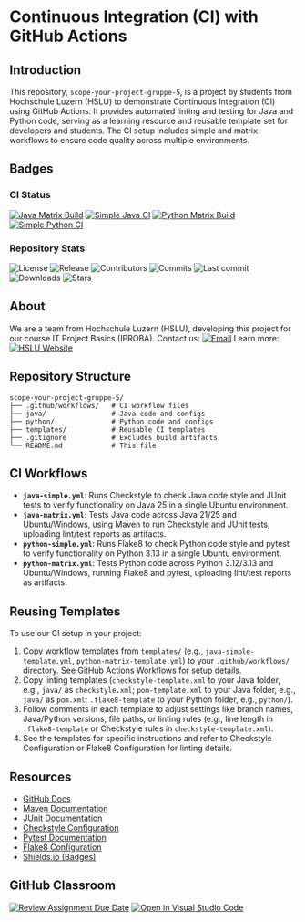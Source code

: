 # Continuous Integration (CI) with GitHub Actions

## Introduction
This repository, `scope-your-project-gruppe-5`, is a project by students from Hochschule Luzern (HSLU) to demonstrate Continuous Integration (CI) using GitHub Actions. It provides automated linting and testing for Java and Python code, serving as a learning resource and reusable template set for developers and students. The CI setup includes simple and matrix workflows to ensure code quality across multiple environments.

## Badges

### CI Status
[![Java Matrix Build](https://github.com/HSLU-Exercise/scope-your-project-gruppe-5/actions/workflows/java-matrix.yml/badge.svg)](https://github.com/HSLU-Exercise/scope-your-project-gruppe-5/actions/workflows/java-matrix.yml) [![Simple Java CI](https://github.com/HSLU-Exercise/scope-your-project-gruppe-5/actions/workflows/java-simple.yml/badge.svg)](https://github.com/HSLU-Exercise/scope-your-project-gruppe-5/actions/workflows/java-simple.yml) [![Python Matrix Build](https://github.com/HSLU-Exercise/scope-your-project-gruppe-5/actions/workflows/python-matrix.yml/badge.svg)](https://github.com/HSLU-Exercise/scope-your-project-gruppe-5/actions/workflows/python-matrix.yml) [![Simple Python CI](https://github.com/HSLU-Exercise/scope-your-project-gruppe-5/actions/workflows/python-simple.yml/badge.svg)](https://github.com/HSLU-Exercise/scope-your-project-gruppe-5/actions/workflows/python-simple.yml)

### Repository Stats
![License](https://img.shields.io/badge/License-MIT-blue?style=plastic&link=https%3A%2F%2Fgithub.com%2FHSLU-Exercise%2Fscope-your-project-gruppe-5%2Fblob%2Fmain%2FLICENSE) ![Release](https://img.shields.io/github/v/release/HSLU-Exercise/scope-your-project-gruppe-5?style=plastic&color=blue&link=https%3A%2F%2Fgithub.com%2FHSLU-Exercise%2Fscope-your-project-gruppe-5%2Freleases) ![Contributors](https://img.shields.io/github/contributors/HSLU-Exercise/scope-your-project-gruppe-5?style=plastic&color=blue&link=https%3A%2F%2Fgithub.com%2FHSLU-Exercise%2Fscope-your-project-gruppe-5%2Fgraphs%2Fcontributors) ![Commits](https://img.shields.io/github/commit-activity/y/HSLU-Exercise/scope-your-project-gruppe-5?style=plastic&color=blue&link=https%3A%2F%2Fgithub.com%2FHSLU-Exercise%2Fscope-your-project-gruppe-5%2Fgraphs%2Fcommit-activity) ![Last commit](https://img.shields.io/github/last-commit/HSLU-Exercise/scope-your-project-gruppe-5?style=plastic&color=blue&link=https%3A%2F%2Fgithub.com%2FHSLU-Exercise%2Fscope-your-project-gruppe-5%2Factivity) ![Downloads](https://img.shields.io/github/downloads/HSLU-Exercise/scope-your-project-gruppe-5/total?style=plastic&color=blue&link=https%3A%2F%2Fgithub.com%2FHSLU-Exercise%2Fscope-your-project-gruppe-5%2Freleases) ![Stars](https://img.shields.io/github/stars/HSLU-Exercise/scope-your-project-gruppe-5?style=plastic&color=blue&link=https%3A%2F%2Fgithub.com%2FHSLU-Exercise%2Fscope-your-project-gruppe-5%2Fstargazers)

## About
We are a team from Hochschule Luzern (HSLU), developing this project for our course IT Project Basics (IPROBA).
Contact us: [![Email](https://img.shields.io/badge/📧-Team%20Email-blue?style=flat&logo=gmail&logoColor=white)](mailto:shayan.guhathasan@stud-hslu.ch,david.redzic@stud.hslu.ch,abdelrahman.mahfouz@stud.hslu.ch,satyen.tripathi@stud.hslu.ch,simon.linggi@stud.hslu.ch)
Learn more: [![HSLU Website](https://img.shields.io/badge/HSLU-Visit%20Website-blue?style=flat&logo=googlechrome&logoColor=white)](https://www.hslu.ch/de-ch/informatik/)

## Repository Structure
```
scope-your-project-gruppe-5/
├── .github/workflows/   # CI workflow files
├── java/                # Java code and configs
├── python/              # Python code and configs
├── templates/           # Reusable CI templates
├── .gitignore           # Excludes build artifacts
└── README.md            # This file
```

## CI Workflows
- **`java-simple.yml`**: Runs Checkstyle to check Java code style and JUnit tests to verify functionality on Java 25 in a single Ubuntu environment.
- **`java-matrix.yml`**: Tests Java code across Java 21/25 and Ubuntu/Windows, using Maven to run Checkstyle and JUnit tests, uploading lint/test reports as artifacts.
- **`python-simple.yml`**: Runs Flake8 to check Python code style and pytest to verify functionality on Python 3.13 in a single Ubuntu environment.
- **`python-matrix.yml`**: Tests Python code across Python 3.12/3.13 and Ubuntu/Windows, running Flake8 and pytest, uploading lint/test reports as artifacts.

## Reusing Templates
To use our CI setup in your project:
1. Copy workflow templates from `templates/` (e.g., `java-simple-template.yml`, `python-matrix-template.yml`) to your `.github/workflows/` directory. See GitHub Actions Workflows for setup details.
2. Copy linting templates (`checkstyle-template.xml` to your Java folder, e.g., `java/` as `checkstyle.xml`; `pom-template.xml` to your Java folder, e.g., `java/` as `pom.xml`; `.flake8-template` to your Python folder, e.g., `python/`).
3. Follow comments in each template to adjust settings like branch names, Java/Python versions, file paths, or linting rules (e.g., line length in `.flake8-template` or Checkstyle rules in `checkstyle-template.xml`).
4. See the templates for specific instructions and refer to Checkstyle Configuration or Flake8 Configuration for linting details.

## Resources
- [GitHub Docs](https://docs.github.com/en/actions/using-workflows)
- [Maven Documentation](https://maven.apache.org/guides/)
- [JUnit Documentation](https://docs.junit.org/)
- [Checkstyle Configuration](https://checkstyle.sourceforge.io/config.html)
- [Pytest Documentation](https://docs.pytest.org/)
- [Flake8 Configuration](https://flake8.pycqa.org/en/latest/user/configuration.html)
- [Shields.io (Badges)](https://shields.io/)

## GitHub Classroom
[![Review Assignment Due Date](https://classroom.github.com/assets/deadline-readme-button-22041afd0340ce965d47ae6ef1cefeee28c7c493a6346c4f15d667ab976d596c.svg)](https://classroom.github.com/a/YOGwUpA-)
[![Open in Visual Studio Code](https://classroom.github.com/assets/open-in-vscode-2e0aaae1b6195c2367325f4f02e2d04e9abb55f0b24a779b69b11b9e10269abc.svg)](https://classroom.github.com/online_ide?assignment_repo_id=20510281&assignment_repo_type=AssignmentRepo)
